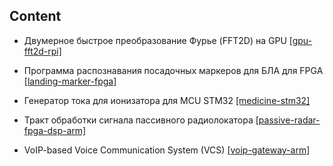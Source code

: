 ## Content

* Двумерное быстрое преобразование Фурье (FFT2D) на GPU [[gpu-fft2d-rpi]](gpu-fft2d-rpi)

* Программа распознавания посадочных маркеров для БЛА для FPGA [[landing-marker-fpga]](landing-marker-fpga)

* Генератор тока для ионизатора для MCU STM32 [[medicine-stm32]](medicine-stm32)

* Тракт обработки сигнала пассивного радиолокатора [[passive-radar-fpga-dsp-arm]](passive-radar-fpga-dsp-arm)

* VoIP-based Voice Communication System (VCS) [[voip-gateway-arm]](voip-gateway-arm)
